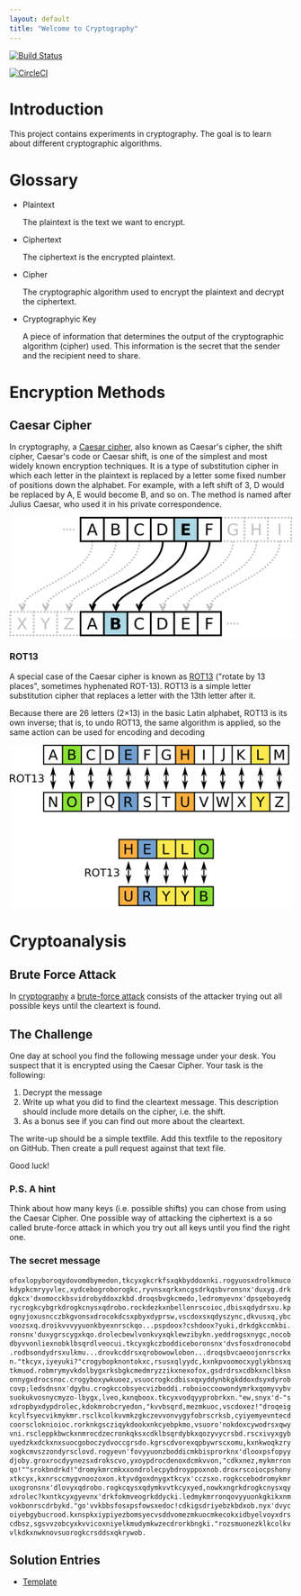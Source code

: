 ```yaml
---
layout: default
title: "Welcome to Cryptography"
---
```


[![Build Status](https://www.travis-ci.com/video-game-coding-club/cryptography.svg?branch=master)](https://www.travis-ci.com/video-game-coding-club/cryptography)

[![CircleCI](https://circleci.com/gh/video-game-coding-club/cryptography.svg?style=svg)](https://circleci.com/gh/video-game-coding-club/cryptography)

# Introduction

This project contains experiments in cryptography. The goal is to
learn about different cryptographic algorithms.

# Glossary

* Plaintext

    The plaintext is the text we want to encrypt.

* Ciphertext

    The ciphertext is the encrypted plaintext.

* Cipher

    The cryptographic algorithm used to encrypt the plaintext and
    decrypt the ciphertext.

* Cryptographyic Key

    A piece of information that determines the output of the
    cryptographic algorithm (cipher) used. This information is the
    secret that the sender and the recipient need to share.

# Encryption Methods

## Caesar Cipher

In cryptography, a [Caesar
cipher](https://en.wikipedia.org/wiki/Caesar_cipher), also known as
Caesar's cipher, the shift cipher, Caesar's code or Caesar shift, is
one of the simplest and most widely known encryption techniques. It is
a type of substitution cipher in which each letter in the plaintext is
replaced by a letter some fixed number of positions down the alphabet.
For example, with a left shift of 3, D would be replaced by A, E would
become B, and so on. The method is named after Julius Caesar, who used
it in his private correspondence.

![Caesar Cipher](assets/Caesar_cipher_left_shift_of_3.svg)

### ROT13

A special case of the Caesar cipher is known as
[ROT13](https://en.wikipedia.org/wiki/ROT13) ("rotate by 13 places",
sometimes hyphenated ROT-13). ROT13 is a simple letter substitution
cipher that replaces a letter with the 13th letter after it.

Because there are 26 letters (2×13) in the basic Latin alphabet, ROT13
is its own inverse; that is, to undo ROT13, the same algorithm is
applied, so the same action can be used for encoding and decoding

![Example for ROT13](assets/ROT13_table_with_example.svg)

# Cryptoanalysis

## Brute Force Attack

In [cryptography](https://en.wikipedia.org/wiki/Cryptography) a
[brute-force attack](https://en.wikipedia.org/wiki/Brute-force_attack)
consists of the attacker trying out all possible keys until the
cleartext is found.

## The Challenge

One day at school you find the following message under your desk. You
suspect that it is encrypted using the Caesar Cipher. Your task is the
following:

1. Decrypt the message
2. Write up what you did to find the cleartext message. This
   description should include more details on the cipher, i.e. the
   shift.
3. As a bonus see if you can find out more about the cleartext.

The write-up should be a simple textfile. Add this textfile to the
repository on GitHub. Then create a pull request against that text
file.

Good luck!

### P.S. A hint

Think about how many keys (i.e. possible shifts) you can chose from
using the Caesar Cipher. One possible way of attacking the ciphertext
is a so called brute-force attack in which you try out all keys until
you find the right one.

### The secret message

	ofoxlopyboroqydovomdbymedon,tkcyxgkcrkfsxqkbyddoxnki.rogyuosxdrolkmuco
	kdypkcmryyvlec,xydcebogroborogkc,ryvnsxqrkxncgsdrkqsbvronsnx'duxyg.drk
	dgkcx'dxomocckbsvidrobyddoxzkbd.droqsbvgkcmedo,ledromyevnx'dpsqeboyedg
	rycrogkcybgrkdrogkcnysxqdrobo.rockdezkxnbellonrscoioc,dbisxqdydrsxu.kp
	ognyjoxusncczbkgvonsxdrocokdcsxpbyxdyprsw,vscdoxsxqdyszync,dkvusxq,ybc
	voozsxq.droikvvvyyuonkbyexnrsckqo...pspdoox?cshdoox?yuki,drkdgkccmkbi.
	ronsnx'duxygrscygxkqo.drolecbewlvonkvyxqklewzibykn.yeddrogsxnygc,nocob
	dbyvvonliexnobklbsqrdlveocui.tkcyxgkczboddiceboronsnx'dvsfosxdronocobd
	.rodbsondydrsxulkmu...drovkcddrsxqrobowowlobon...droqsbvcaeoojonrscrkx
	n."tkcyx,iyeyuki?"crogybopknontokxc,rsusxqlyydc,kxnkpvoomocxyglykbnsxq
	tkmuod.robmrymyvkdolbygxrksbgkcmedmryzzikxnexofox,gsdrdrsxcdbkxnclbksn
	onnygxdrocsnoc.crogyboxywkuoez,vsuocrogkcdbisxqxyddynbkgkddoxdsyxdyrob
	covp;ledsdnsnx'dgybu.crogkccobsyecvizboddi.roboioccoowondymrkxqomyvybv
	suokukvosnycmyzo-lbygx,lveo,kxnqboox.tkcyxvodqyyprobrkxn."ew,snyx'd-"s
	xdropbyxdypdrolec,kdokmrobcryedon,"kvvbsqrd,mezmkuoc,vscdoxez!"droqeig
	kcylfsyecvikmykmr.rsclkcolkvvmkzgkczevvonvygyfobrscrksb,cyiyemyevntecd
	coorscloknioioc.rorknkgscziqykdookxnkcyebpkmo,vsuoro'nokdoxcywodrsxqwy
	vni.rscleppkbwckxnmrocdzecronkqksxcdklbsqrdybkxqozyvycrsbd.rscxivyxgyb
	uyedzkxdckxnxsuocgoboczydvoccgrsdo.kgrscdvorexqpbywrscxomu,kxnkwoqkzry
	xogkcmvszzondyrsclovd.rogyevn'fovyyuonzboddicmkbisprorknx'dlooxpsfopyy
	djoby.groxrocdyynezsxdrokscvo,yxoypdrocdenoxdcmkvvon,"cdkxnez,mykmrron
	qo!""srokbndrkd!"dromykmrcmkxxondrolecpybdroyppoxnob.droxrscoiocpshony
	xtkcyx,kxnrsccmygvnoozoxon.ktyvdgoxdnygxtkcyx'cczsxo.rogkccebodromykmr
	uxogronsnx'dlovyxqdrobo.rogkcqysxqdymkvvtkcyxyed,nowkxngrkdrogkcnysxqy
	xdrolec?kxntkcyxgyevnx'drkfokmveogrkddycki.ledmykmrronqovyyuonkgkikxnm
	vokbonrscdrbykd."go'vvkbbsfosxpsfowsxedoc!cdkigsdriyebzkbdxob.nyx'dvyc
	oiyebgybucrood.kxnspkxiypiyezbomsyecvsddvomezmkuocmkecokxidbyelvoyxdrs
	cdbsz,sgsvvzobcyxkvvicoxniyelkmudymkwzecdrorkbngki."rozsmuonezklkcolkv
	vlkdkxnwknovsuorogkcrsddsxqkrywob.

## Solution Entries

* [Template](template.md)
